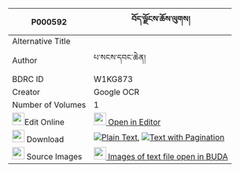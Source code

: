 |P000592|བོད་ལྗོངས་ཆོས་ལུགས། 
| --- | --- 
|Alternative Title |
|Author| པ་སངས་དབང་ཆེན།
|BDRC ID | W1KG873
|Creator | Google OCR
|Number of Volumes| 1
|<img width="25" src="https://img.icons8.com/color/25/000000/edit-property.png">Edit Online| [<img width="25" src="https://avatars.githubusercontent.com/u/45091458?s=200&v=4"> Open in Editor](http://editor.openpecha.org/P000592)
|<img width="25" src="https://img.icons8.com/fluent/48/000000/download-2.png"/>  Download | [![](https://img.icons8.com/color/20/000000/txt.png)Plain Text](https://github.com/Openpecha/P000592/releases/download/v1/bojong_choluk_plain_P000592.zip), [![](https://img.icons8.com/color/20/000000/txt.png)Text with Pagination](https://github.com/Openpecha/P000592/releases/download/v1/bojong_choluk_pages_P000592.zip)
|<img width="25" src="https://img.icons8.com/plasticine/100/000000/pictures-folder.png"/>  Source Images | [<img width="25" src="https://library.bdrc.io/icons/BUDA-small.svg"> Images of text file open in BUDA](https://library.bdrc.io/show/bdr:W1KG873)